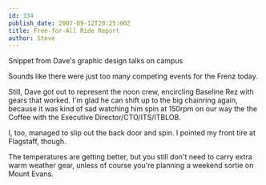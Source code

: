 ```yaml
---
id: 334
publish_date: 2007-09-12T20:25:00Z
title: Free-for-All Ride Report
author: Steve
---
```

  
Snippet from Dave's graphic design talks on campus

Sounds like there were just too many competing events for the Frenz today.

Still, Dave got out to represent the noon crew, encircling Baseline Rez with gears that worked. I'm glad he can shift up to the big chainring again, because it was kind of sad watching him spin at 150rpm on our way the the Coffee with the Executive Director/CTO/ITS/ITBLOB.

I, too, managed to slip out the back door and spin. I pointed my front tire at Flagstaff, though.

The temperatures are getting better, but you still don't need to carry extra warm weather gear, unless of course you're planning a weekend sortie on Mount Evans.